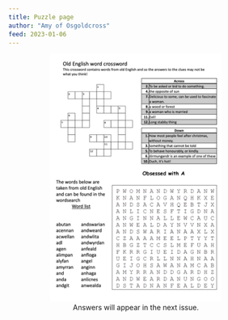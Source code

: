 ```yaml
---
title: Puzzle page
author: "Amy of Osgoldcross"
feed: 2023-01-06
---
```


<figure class="figure" style="text-align: center;">
    <img src="/baelfyr/2023-01/puzzle-page.png"
        width="80%"
        class="figure-img rounded"
        alt="Crossword and word search">
    <figcaption class="figure-caption text-center">Answers will appear in the next issue.</figcaption>
</figure>
